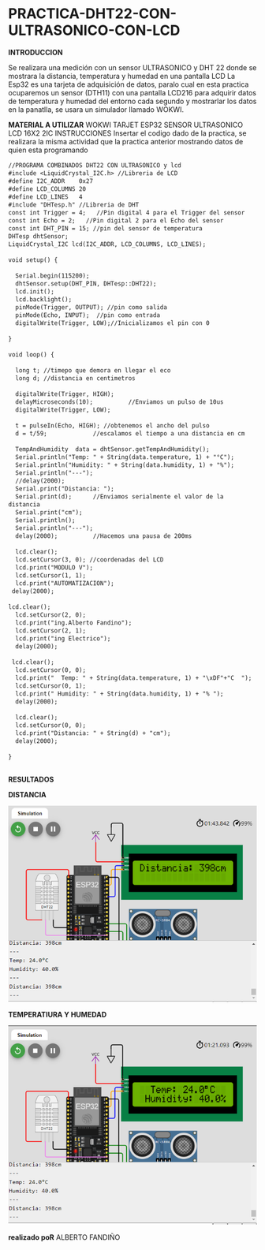

# PRACTICA-DHT22-CON-ULTRASONICO-CON-LCD
**INTRODUCCION**

Se realizara una medición con un sensor ULTRASONICO y DHT 22 donde se mostrara la distancia, temperatura y humedad en una pantalla LCD La Esp32 es una tarjeta de adquisición de datos, paralo cual en esta practica ocuparemos un sensor (DTH11) con una pantalla LCD216 para adquirir datos de temperatura y humedad del entorno cada segundo y mostrarlar los datos en la panatlla, se usara un simulador llamado WOKWI.

**MATERIAL A UTILIZAR**
WOKWI
TARJET ESP32
SENSOR ULTRASONICO
LCD 16X2 2IC
INSTRUCCIONES
Insertar el codigo dado de la practica, se realizara la misma actividad que la practica anterior mostrando datos de quien esta programando
```
//PROGRAMA COMBINADOS DHT22 CON ULTRASONICO y lcd
#include <LiquidCrystal_I2C.h> //Libreria de LCD
#define I2C_ADDR    0x27
#define LCD_COLUMNS 20
#define LCD_LINES   4
#include "DHTesp.h" //Libreria de DHT
const int Trigger = 4;   //Pin digital 4 para el Trigger del sensor
const int Echo = 2;   //Pin digital 2 para el Echo del sensor
const int DHT_PIN = 15; //pin del sensor de temperatura
DHTesp dhtSensor;
LiquidCrystal_I2C lcd(I2C_ADDR, LCD_COLUMNS, LCD_LINES);

void setup() {

  Serial.begin(115200);
  dhtSensor.setup(DHT_PIN, DHTesp::DHT22);
  lcd.init();
  lcd.backlight();
  pinMode(Trigger, OUTPUT); //pin como salida
  pinMode(Echo, INPUT);  //pin como entrada
  digitalWrite(Trigger, LOW);//Inicializamos el pin con 0

}

void loop() {

  long t; //timepo que demora en llegar el eco
  long d; //distancia en centimetros

  digitalWrite(Trigger, HIGH);
  delayMicroseconds(10);          //Enviamos un pulso de 10us
  digitalWrite(Trigger, LOW);
  
  t = pulseIn(Echo, HIGH); //obtenemos el ancho del pulso
  d = t/59;             //escalamos el tiempo a una distancia en cm
 
  TempAndHumidity  data = dhtSensor.getTempAndHumidity();
  Serial.println("Temp: " + String(data.temperature, 1) + "°C");
  Serial.println("Humidity: " + String(data.humidity, 1) + "%");
  Serial.println("---");
  //delay(2000); 
  Serial.print("Distancia: ");
  Serial.print(d);      //Enviamos serialmente el valor de la distancia
  Serial.print("cm");
  Serial.println();
  Serial.println("---");
  delay(2000);          //Hacemos una pausa de 200ms

  lcd.clear(); 
  lcd.setCursor(3, 0); //coordenadas del LCD 
  lcd.print("MODULO V");
  lcd.setCursor(1, 1);
  lcd.print("AUTOMATIZACION");
 delay(2000);

lcd.clear();
  lcd.setCursor(2, 0);
  lcd.print("ing.Alberto Fandino");
  lcd.setCursor(2, 1);
  lcd.print("ing Electrico");
  delay(2000);

 lcd.clear(); 
  lcd.setCursor(0, 0);
  lcd.print("  Temp: " + String(data.temperature, 1) + "\xDF"+"C  ");
  lcd.setCursor(0, 1);
  lcd.print(" Humidity: " + String(data.humidity, 1) + "% ");
  delay(2000);

  lcd.clear();
  lcd.setCursor(0, 0);
  lcd.print("Distancia: " + String(d) + "cm");
  delay(2000);

}
 

```

**RESULTADOS**

**DISTANCIA**


![](https://github.com/FANDINO7/DHT22-CON-ULTRASONICO-CON-LCD/blob/main/DISTANCIA.png?raw=true)



**TEMPERATIURA Y HUMEDAD**

![](https://github.com/FANDINO7/DHT22-CON-ULTRASONICO-CON-LCD/blob/main/SENSOR%20ULTRASONICO%20CON%20DHT22%20Y%20LCD%20RESULTADO%20DE%20HUMEDAD.png?raw=true)


**realizado poR**
ALBERTO FANDIÑO 
